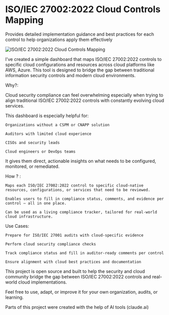 # ISO/IEC 27002:2022 Cloud Controls Mapping

Provides detailed implementation guidance and best practices for each control to help organizations apply them effectively

![ISO/IEC 27002:2022 Cloud Controls Mapping]([https://github.com/azzedine062/ISO-CloudControlMap/blob/76243a4217cf29c2e33b2c189bcec512e8592d25/ISO%20Cloud%20Controls%20Mapping%201.png](https://github.com/azzedine062/azzedine062.github.io/blob/40ac73f1da9e07eccfe23c816ea990d912fc5ead/ISO%20Cloud%20Controls%20Mapping%201.png))

I've created a simple dashboard that maps ISO/IEC 27002:2022 controls to specific cloud configurations and resources across cloud platforms like AWS, Azure. This tool is designed to bridge the gap between traditional information security controls and modern cloud environments.

Why?:

Cloud security compliance can feel overwhelming especially when trying to align traditional ISO/IEC 27002:2022 controls with constantly evolving cloud services.

This dashboard is especially helpful for:

    Organizations without a CSPM or CNAPP solution

    Auditors with limited cloud experience

    CISOs and security leads

    Cloud engineers or DevOps teams 

It gives them direct, actionable insights on what needs to be configured, monitored, or remediated.

 How ? :

    Maps each ISO/IEC 27002:2022 control to specific cloud-native resources, configurations, or services that need to be reviewed.

    Enables users to fill in compliance status, comments, and evidence per control — all in one place.

    Can be used as a living compliance tracker, tailored for real-world cloud infrastructure.

Use Cases:

    Prepare for ISO/IEC 27001 audits with cloud-specific evidence

    Perform cloud security compliance checks

    Track compliance status and fill in auditor-ready comments per control

    Ensure alignment with cloud best practices and documentation


This project is open source and built to help the security and cloud community bridge the gap between ISO/IEC 27002:2022 controls and real-world cloud implementations.

Feel free to use, adapt, or improve it for your own organization, audits, or learning.

Parts of this project were created with the help of AI tools (claude.ai)
